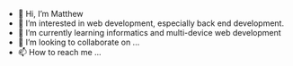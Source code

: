 - 👋 Hi, I’m Matthew
- 👀 I’m interested in web development, especially back end development.
- 🌱 I’m currently learning informatics and multi-device web development
- 💞️ I’m looking to collaborate on ...
- 📫 How to reach me ...

<!---
wolfmatt233/wolfmatt233 is a ✨ special ✨ repository because its `README.md` (this file) appears on your GitHub profile.
You can click the Preview link to take a look at your changes.
--->
